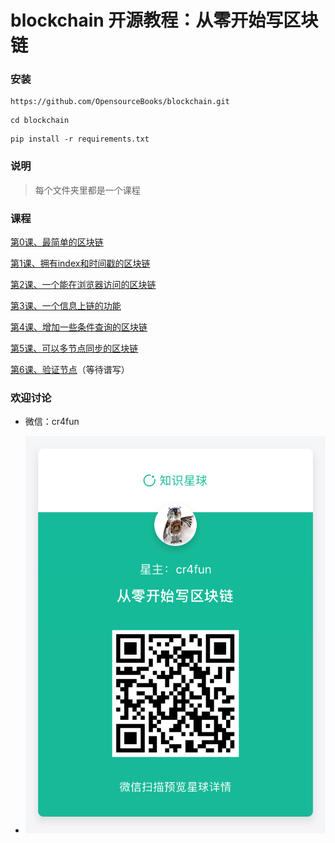 # blockchain 开源教程：从零开始写区块链

### 安装

```
https://github.com/OpensourceBooks/blockchain.git
```

```
cd blockchain
```

```
pip install -r requirements.txt
```

### 说明

> 每个文件夹里都是一个课程

### 课程

[第0课、最简单的区块链](0/readme.md)

[第1课、拥有index和时间戳的区块链](1/readme.md)

[第2课、一个能在浏览器访问的区块链](2/readme.md)

[第3课、一个信息上链的功能](3/readme.md)

[第4课、增加一些条件查询的区块链](4/readme.md)

[第5课、可以多节点同步的区块链](5/readme.md)

[第6课、验证节点](6/readme.md)（等待谱写）

### 欢迎讨论

* 微信：cr4fun

* ![知识星球](images/xq.jpg)
